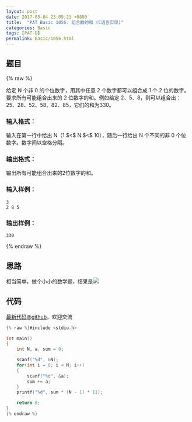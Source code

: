 ```yaml
---
layout: post
date: 2017-05-04 23:09:23 +0800
title:  "PAT Basic 1056. 组合数的和 (C语言实现)"
categories: Basic
tags: [PAT-B]
permalink: Basic/1056.html
---
```


## 题目

{% raw %}<div class="ques-view"><p>给定 N 个非 0 的个位数字，用其中任意 2 个数字都可以组合成 1 个 2 位的数字。要求所有可能组合出来的 2 位数字的和。例如给定 2、5、8，则可以组合出：25、28、52、58、82、85，它们的和为330。</p>
<h3 id="-">输入格式：</h3>
<p>输入在第一行中给出 N（1 <span>$&lt;$</span> N <span>$&lt;$</span> 10），随后一行给出 N 个不同的非 0 个位数字。数字间以空格分隔。</p>
<h3 id="-">输出格式：</h3>
<p>输出所有可能组合出来的2位数字的和。</p>
<h3 id="-">输入样例：</h3>
<pre><code class="lang-in">3
2 8 5
</code></pre>
<h3 id="-">输出样例：</h3>
<pre><code class="lang-out">330
</code></pre>
</div>{% endraw %}

## 思路

相当简单，做个小小的数学题，结果是![](http://latex.codecogs.com/svg.latex?11(N-1)\sum_{i=1}^Na_i)

## 代码

[最新代码@github](https://github.com/OliverLew/PAT/blob/master/PATBasic/1056.c)，欢迎交流
```c
{% raw %}#include <stdio.h>

int main()
{
    int N, a, sum = 0;

    scanf("%d", &N);
    for(int i = 0; i < N; i++)
    {
        scanf("%d", &a);
        sum += a;
    }
    printf("%d", sum * (N - 1) * 11);

    return 0;
}
{% endraw %}
```